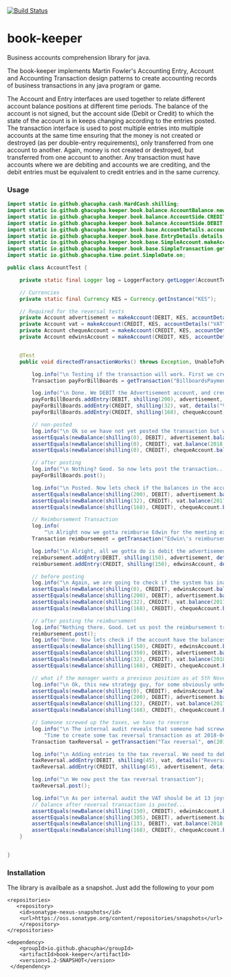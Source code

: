 [![Build Status](https://travis-ci.org/ghacupha/book-keeper.svg?branch=master)](https://travis-ci.org/ghacupha/book-keeper)

# book-keeper
Business accounts comprehension library for java.

The book-keeper implements Martin Fowler's Accounting Entry, Account and Accounting Transaction design patterns to create
accounting records of business transactions in any java program or game.

The Account and Entry interfaces are used together to relate different account balance positions at different time periods. The
balance of the account is not signed, but the account side (Debit or Credit) to which the state of the account is in keeps
changing according to the entries posted.
The transaction interface is used to post multiple entries into multiple accounts at the same time ensuring that the money
is not created or destroyed (as per double-entry requirements), only transferred from one account to another. Again, money is
not created or destroyed, but transferred from one account to another. Any transaction must have accounts where we are debiting
and accounts we are crediting, and the debit entries must be equivalent to credit entries and in the same currency.

### Usage

```java
import static io.github.ghacupha.cash.HardCash.shilling;
import static io.github.ghacupha.keeper.book.balance.AccountBalance.newBalance;
import static io.github.ghacupha.keeper.book.balance.AccountSide.CREDIT;
import static io.github.ghacupha.keeper.book.balance.AccountSide.DEBIT;
import static io.github.ghacupha.keeper.book.base.AccountDetails.accountDetails;
import static io.github.ghacupha.keeper.book.base.EntryDetails.details;
import static io.github.ghacupha.keeper.book.base.SimpleAccount.makeAccount;
import static io.github.ghacupha.keeper.book.base.SimpleTransaction.getTransaction;
import static io.github.ghacupha.time.point.SimpleDate.on;

public class AccountTest {

    private static final Logger log = LoggerFactory.getLogger(AccountTest.class);

    // Currencies
    private static final Currency KES = Currency.getInstance("KES");

    // Required for the reversal tests
    private Account advertisement = makeAccount(DEBIT, KES, accountDetails("Advertisements", "5280", on(2017, 3, 31)));
    private Account vat = makeAccount(CREDIT, KES, accountDetails("VAT", "5281", on(2017, 3, 31)));
    private Account chequeAccount = makeAccount(CREDIT, KES, accountDetails("Cheque", "5282", on(2017, 3, 31)));
    private Account edwinsAccount = makeAccount(CREDIT, KES, accountDetails("Edwin Njeru", "40001", on(2017, 10, 5)));


    @Test
    public void directedTransactionWorks() throws Exception, UnableToPostException, MismatchedCurrencyException, ImmutableEntryException {

        log.info("\n Testing if the transaction will work. First we create the pay for bills Transaction, using period 2017-11-2, and currency KES");
        Transaction payForBillBoards = getTransaction("BillboardsPayment", new SimpleDate(2017, 11, 2), KES);

        log.info("\n Done. We DEBIT the Advertisement account, and credit the VAT and Banker's Cheque accounts....");
        payForBillBoards.addEntry(DEBIT, shilling(200), advertisement, details("Billboards ltd inv 10"));
        payForBillBoards.addEntry(CREDIT, shilling(32), vat, details("VAT for billBoards"));
        payForBillBoards.addEntry(CREDIT, shilling(168), chequeAccount, details("CHQ IFO Billboards Ltd"));

        // non-posted
        log.info("\n Ok so we have not yet posted the transaction but we want to check if the balances have been effected into the 3 accounts");
        assertEquals(newBalance(shilling(0), DEBIT), advertisement.balance(2018, 1, 3));
        assertEquals(newBalance(shilling(0), CREDIT), vat.balance(2018, 1, 3));
        assertEquals(newBalance(shilling(0), CREDIT), chequeAccount.balance(2018, 1, 3));

        // after posting
        log.info("\n Nothing? Good. So now lets post the transaction...");
        payForBillBoards.post();

        log.info("\n Posted. Now lets check if the balances in the account reflect our intentions");
        assertEquals(newBalance(shilling(200), DEBIT), advertisement.balance(2017, 11, 30));
        assertEquals(newBalance(shilling(32), CREDIT), vat.balance(2017, 11, 30));
        assertEquals(newBalance(shilling(168), CREDIT), chequeAccount.balance(2017, 11, 30));

        // Reimbursement Transaction
        log.info(
            "\n Alright now we gotta reimburse Edwin for the meeting expenses, when he met with the Billboard guys. We create the" + " reimbursement transaction, as of 2017-12-20 in currency KES");
        Transaction reimbursement = getTransaction("Edwin\'s reimbursement", new SimpleDate(2017, 12, 20), KES);

        log.info("\n Alright, all we gotta do is debit the advertisement account and credit Edwin's account...");
        reimbursement.addEntry(DEBIT, shilling(150), advertisement, details("Reimburse Edwin For Meeting expenses with Billboard guys"));
        reimbursement.addEntry(CREDIT, shilling(150), edwinsAccount, details("Reimbursement for meeting expenses with billboard guys"));

        // before posting
        log.info("\n Again, we are going to check if the system has inappropriately added money into Edwin's account before our explicit posting...");
        assertEquals(newBalance(shilling(0), CREDIT), edwinsAccount.balance(2017, 12, 31));
        assertEquals(newBalance(shilling(200), DEBIT), advertisement.balance(2017, 12, 31));
        assertEquals(newBalance(shilling(32), CREDIT), vat.balance(2017, 12, 31));
        assertEquals(newBalance(shilling(168), CREDIT), chequeAccount.balance(2017, 12, 31));

        // after posting the reimbursement
        log.info("Nothing there. Good. Let us post the reimbursement transaction...");
        reimbursement.post();
        log.info("Done. Now lets check if the account have the balances we expect. Edwin should have 150 joys, advertisements should be at 350...");
        assertEquals(newBalance(shilling(150), CREDIT), edwinsAccount.balance(2018, 1, 31));
        assertEquals(newBalance(shilling(350), DEBIT), advertisement.balance(2018, 1, 31));
        assertEquals(newBalance(shilling(32), CREDIT), vat.balance(2018, 1, 31));
        assertEquals(newBalance(shilling(168), CREDIT), chequeAccount.balance(2018, 1, 31));

        // what if the manager wants a previous position as at 5th November 2017
        log.info("\n Ok, this new strategy guy, for some obviously unholy reason wants to know our position as at 2017-11-05, time for some replay...");
        assertEquals(newBalance(shilling(0), CREDIT), edwinsAccount.balance(2017, 11, 5));
        assertEquals(newBalance(shilling(200), DEBIT), advertisement.balance(2017, 11, 5));
        assertEquals(newBalance(shilling(32), CREDIT), vat.balance(2017, 11, 5));
        assertEquals(newBalance(shilling(168), CREDIT), chequeAccount.balance(2017, 11, 5));

        // Someone screwed up the taxes, we have to reverse
        log.info("\n The internal audit reveals that someone had screwed up our taxes. Our taxes should be on the asset side by at least 13 joys. " +
            "Time to create some tax reversal transaction as at 2018-04-20, in KES as always");
        Transaction taxReversal = getTransaction("Tax reversal", on(2018, 4, 20), KES);

        log.info("\n Adding entries to the tax reversal. We need to debit VAT by 45 joys and CREDIT advertisement expense by the same amount");
        taxReversal.addEntry(DEBIT, shilling(45), vat, details("Reversal of Excess VAT"));
        taxReversal.addEntry(CREDIT, shilling(45), advertisement, details("Reversal of Excess VAT"));

        log.info("\n We now post the tax reversal transaction");
        taxReversal.post();

        log.info("\n As per internal audit the VAT should be at 13 joys, asset side. Meaning the advertisement should be an expense of just 305");
        // balance after reversal transaction is posted...
        assertEquals(newBalance(shilling(150), CREDIT), edwinsAccount.balance(2018, 4, 25));
        assertEquals(newBalance(shilling(305), DEBIT), advertisement.balance(2018, 4, 25));
        assertEquals(newBalance(shilling(13), DEBIT), vat.balance(2018, 4, 25));
        assertEquals(newBalance(shilling(168), CREDIT), chequeAccount.balance(2018, 4, 25));
    }


}
```

### Installation

The library is availbale as a snapshot. Just add the following to your pom

    <repositories>
       <repository>
        <id>sonatype-nexus-snapshots</id>
        <url>https://oss.sonatype.org/content/repositories/snapshots</url>
        </repository>
    </repositories>
    
    <dependency>
        <groupId>io.github.ghacupha</groupId>
        <artifactId>book-keeper</artifactId>
        <version>1.2-SNAPSHOT</version>
     </dependency>
     


